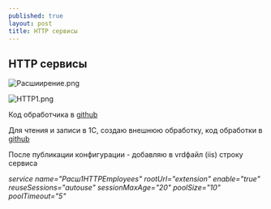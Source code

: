 ```yaml
---
published: true
layout: post
title: HTTP сервисы
---
```

## HTTP сервисы 
 
![Расшиирение.png]({{site.baseurl}}/images/HTTPСервисы/Расшиирение.png)

![HTTP1.png]({{site.baseurl}}/images/HTTPСервисы/HTTP1.png)

Код обработчика в [github](https://github.com/IMbrera/onecpractic/blob/main/json/Http%20%D1%81%D0%B5%D1%80%D0%B2%D0%B8%D1%81%D1%8B/GET/employees.txt)

Для чтения и записи в 1С, создаю внешнюю обработку, код обработки в [github](https://github.com/IMbrera/onecpractic/blob/main/json/%D0%9E%D0%B1%D0%BC%D0%B5%D0%BD/%D0%A0%D0%B5%D0%B7%D1%83%D0%BB%D1%8C%D1%82%D0%B0%D1%82.txt)

После публикации конфигурации - добавляю в vrdфайл (iis) строку сервиса

_service name="Расш1HTTPEmployees"
				rootUrl="extension"
				enable="true"
				reuseSessions="autouse"
				sessionMaxAge="20"
				poolSize="10"
				poolTimeout="5"_
